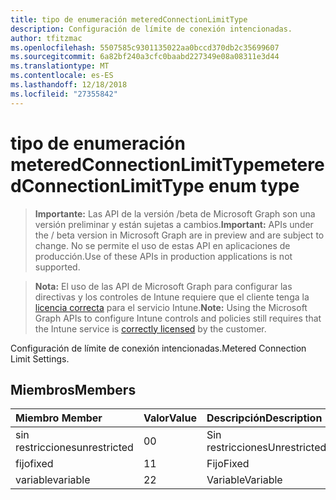 ```yaml
---
title: tipo de enumeración meteredConnectionLimitType
description: Configuración de límite de conexión intencionadas.
author: tfitzmac
ms.openlocfilehash: 5507585c9301135022aa0bccd370db2c35699607
ms.sourcegitcommit: 6a82bf240a3cfc0baabd227349e08a08311e3d44
ms.translationtype: MT
ms.contentlocale: es-ES
ms.lasthandoff: 12/18/2018
ms.locfileid: "27355842"
---
```

# <a name="meteredconnectionlimittype-enum-type"></a><span data-ttu-id="8b715-103">tipo de enumeración meteredConnectionLimitType</span><span class="sxs-lookup"><span data-stu-id="8b715-103">meteredConnectionLimitType enum type</span></span>

> <span data-ttu-id="8b715-104">**Importante:** Las API de la versión /beta de Microsoft Graph son una versión preliminar y están sujetas a cambios.</span><span class="sxs-lookup"><span data-stu-id="8b715-104">**Important:** APIs under the / beta version in Microsoft Graph are in preview and are subject to change.</span></span> <span data-ttu-id="8b715-105">No se permite el uso de estas API en aplicaciones de producción.</span><span class="sxs-lookup"><span data-stu-id="8b715-105">Use of these APIs in production applications is not supported.</span></span>

> <span data-ttu-id="8b715-106">**Nota:** El uso de las API de Microsoft Graph para configurar las directivas y los controles de Intune requiere que el cliente tenga la [licencia correcta](https://go.microsoft.com/fwlink/?linkid=839381) para el servicio Intune.</span><span class="sxs-lookup"><span data-stu-id="8b715-106">**Note:** Using the Microsoft Graph APIs to configure Intune controls and policies still requires that the Intune service is [correctly licensed](https://go.microsoft.com/fwlink/?linkid=839381) by the customer.</span></span>

<span data-ttu-id="8b715-107">Configuración de límite de conexión intencionadas.</span><span class="sxs-lookup"><span data-stu-id="8b715-107">Metered Connection Limit Settings.</span></span>
## <a name="members"></a><span data-ttu-id="8b715-108">Miembros</span><span class="sxs-lookup"><span data-stu-id="8b715-108">Members</span></span>
|<span data-ttu-id="8b715-109">Miembro	</span><span class="sxs-lookup"><span data-stu-id="8b715-109">Member</span></span>|<span data-ttu-id="8b715-110">Valor</span><span class="sxs-lookup"><span data-stu-id="8b715-110">Value</span></span>|<span data-ttu-id="8b715-111">Descripción</span><span class="sxs-lookup"><span data-stu-id="8b715-111">Description</span></span>|
|:---|:---|:---|
|<span data-ttu-id="8b715-112">sin restricciones</span><span class="sxs-lookup"><span data-stu-id="8b715-112">unrestricted</span></span>|<span data-ttu-id="8b715-113">0</span><span class="sxs-lookup"><span data-stu-id="8b715-113">0</span></span>|<span data-ttu-id="8b715-114">Sin restricciones</span><span class="sxs-lookup"><span data-stu-id="8b715-114">Unrestricted</span></span>|
|<span data-ttu-id="8b715-115">fijo</span><span class="sxs-lookup"><span data-stu-id="8b715-115">fixed</span></span>|<span data-ttu-id="8b715-116">1</span><span class="sxs-lookup"><span data-stu-id="8b715-116">1</span></span>|<span data-ttu-id="8b715-117">Fijo</span><span class="sxs-lookup"><span data-stu-id="8b715-117">Fixed</span></span>|
|<span data-ttu-id="8b715-118">variable</span><span class="sxs-lookup"><span data-stu-id="8b715-118">variable</span></span>|<span data-ttu-id="8b715-119">2</span><span class="sxs-lookup"><span data-stu-id="8b715-119">2</span></span>|<span data-ttu-id="8b715-120">Variable</span><span class="sxs-lookup"><span data-stu-id="8b715-120">Variable</span></span>|





